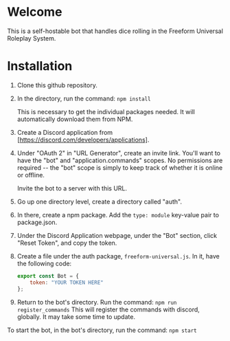 # Welcome
This is a self-hostable bot that handles dice rolling in the Freeform Universal Roleplay System.

# Installation
1.  Clone this github repository.
2.  In the directory, run the command: `npm install`
    
    This is necessary to get the individual packages needed. It will automatically download them from NPM.
3.  Create a Discord application from [https://discord.com/developers/applications].
4.  Under "OAuth 2" in "URL Generator", create an invite link.
    You'll want to have the "bot" and "application.commands" scopes.
    No permissions are required -- the "bot" scope is simply to keep track of whether it is online or offline.
    
    Invite the bot to a server with this URL.
5.  Go up one directory level, create a directory called "auth".
6.  In there, create a npm package. Add the `type: module` key-value pair to package.json.
7.  Under the Discord Application webpage, under the "Bot" section, click "Reset Token", and copy the token.
8.  Create a file under the auth package, `freeform-universal.js`. In it, have the following code:
    ```js
    export const Bot = {
        token: "YOUR TOKEN HERE"
    };
    ```
9.  Return to the bot's directory. Run the command: `npm run register_commands`
    This will register the commands with discord, globally. It may take some time to update.

To start the bot, in the bot's directory, run the command: `npm start`